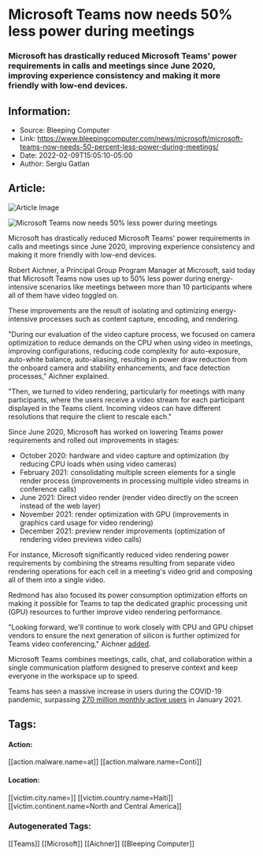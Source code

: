 # Microsoft Teams now needs 50% less power during meetings
### Microsoft has drastically reduced Microsoft Teams' power requirements in calls and meetings since June 2020, improving experience consistency and making it more friendly with low-end devices.

## Information:
+ Source: Bleeping Computer
+ Link: https://www.bleepingcomputer.com/news/microsoft/microsoft-teams-now-needs-50-percent-less-power-during-meetings/
+ Date: 2022-02-09T15:05:10-05:00
+ Author: Sergiu Gatlan


## Article:
![Article Image](https://www.bleepstatic.com/content/hl-images/2021/04/27/Microsoft--Teams.jpg)

![Microsoft Teams now needs 50% less power during meetings](https://www.bleepstatic.com/content/hl-images/2021/04/27/Microsoft--Teams.jpg)


Microsoft has drastically reduced Microsoft Teams' power requirements in calls and meetings since June 2020, improving experience consistency and making it more friendly with low-end devices.


Robert Aichner, a Principal Group Program Manager at Microsoft, said today that Microsoft Teams now uses up to 50% less power during energy-intensive scenarios like meetings between more than 10 participants where all of them have video toggled on.


These improvements are the result of isolating and optimizing energy-intensive processes such as content capture, encoding, and rendering.


"During our evaluation of the video capture process, we focused on camera optimization to reduce demands on the CPU when using video in meetings, improving configurations, reducing code complexity for auto-exposure, auto-white balance, auto-aliasing, resulting in power draw reduction from the onboard camera and stability enhancements, and face detection processes," Aichner explained.


"Then, we turned to video rendering, particularly for meetings with many participants, where the users receive a video stream for each participant displayed in the Teams client. Incoming videos can have different resolutions that require the client to rescale each."


Since June 2020, Microsoft has worked on lowering Teams power requirements and rolled out improvements in stages:


* October 2020: hardware and video capture and optimization (by reducing CPU loads when using video cameras)
* February 2021: consolidating multiple screen elements for a single render process (improvements in processing multiple video streams in conference calls)
* June 2021: Direct video render (render video directly on the screen instead of the web layer)
* November 2021: render optimization with GPU (improvements in graphics card usage for video rendering)
* December 2021: preview render improvements (optimization of rendering video previews video calls)

For instance, Microsoft significantly reduced video rendering power requirements by combining the streams resulting from separate video rendering operations for each cell in a meeting's video grid and composing all of them into a single video.


Redmond has also focused its power consumption optimization efforts on making it possible for Teams to tap the dedicated graphic processing unit (GPU) resources to further improve video rendering performance.


"Looking forward, we'll continue to work closely with CPU and GPU chipset vendors to ensure the next generation of silicon is further optimized for Teams video conferencing," Aichner [added](https://techcommunity.microsoft.com/t5/microsoft-teams-blog/microsoft-teams-performance-improvements-reduce-power/ba-p/3139910).


Microsoft Teams combines meetings, calls, chat, and collaboration within a single communication platform designed to preserve context and keep everyone in the workspace up to speed.


Teams has seen a massive increase in users during the COVID-19 pandemic, surpassing [270 million monthly active users](https://twitter.com/fxshaw/status/1486107743320612867) in January 2021.





## Tags:

#### Action:
[[action.malware.name=at]] [[action.malware.name=Conti]]

#### Location:
[[victim.city.name=]] [[victim.country.name=Haiti]] [[victim.continent.name=North and Central America]]

### Autogenerated Tags:
[[Teams]] [[Microsoft]] [[Aichner]] [[Bleeping Computer]]

